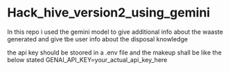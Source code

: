 # Hack_hive_version2_using_gemini
In this repo i used the gemini model to give additional info about the waaste generated and give tbe user info about the disposal knowledge

the api key should be stoored in a .env file and the makeup shall be like the below stated
GENAI_API_KEY=your_actual_api_key_here


